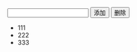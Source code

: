 <!DOCTYPE html>
<html lang="en">
<head>
    <meta charset="UTF-8">
    <title>Title</title>
</head>
<body>
    <input id="a1" type="text"   />
    <input id="i1" type="button" value="添加"  />
    <input id="i2" type="button" value="删除"  />
    <ul class="ula">
        <li>111</li>
        <li>222</li>
        <li>333</li>
    </ul>
    <script src="jquery-1.12.4.js"></script>
    <script>
        $("#i1").click(function () {
           var tag = $("#a1").val();
            var ta = "<li>"+tag+"</li>";
            $(".ula").append(ta);
//            $(".ula").append(ta);
//            $(".ula").prepend(ta);
//            $(".ula").after(ta);
//            $(".ula").before(ta);

        })
        $("#i2").click(function () {
            var tt = $("#a1").val();
            $(".ula li").eq(tt).empty()
        })
    </script>
</body>
</html>